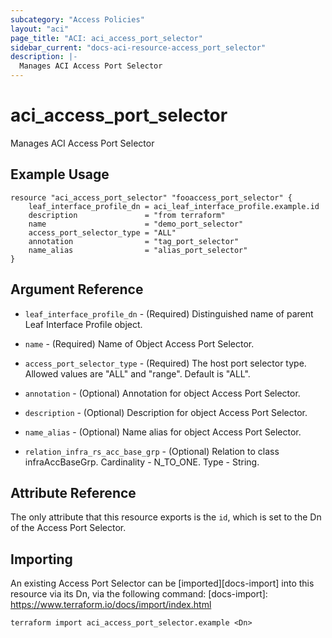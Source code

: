 ```yaml
---
subcategory: "Access Policies"
layout: "aci"
page_title: "ACI: aci_access_port_selector"
sidebar_current: "docs-aci-resource-access_port_selector"
description: |-
  Manages ACI Access Port Selector
---
```


# aci_access_port_selector

Manages ACI Access Port Selector

## Example Usage

```hcl
resource "aci_access_port_selector" "fooaccess_port_selector" {
	leaf_interface_profile_dn = aci_leaf_interface_profile.example.id
	description               = "from terraform"
	name                      = "demo_port_selector"
	access_port_selector_type = "ALL"
	annotation                = "tag_port_selector"
	name_alias                = "alias_port_selector"
}
```

## Argument Reference

- `leaf_interface_profile_dn` - (Required) Distinguished name of parent Leaf Interface Profile object.
- `name` - (Required) Name of Object Access Port Selector.
- `access_port_selector_type` - (Required) The host port selector type. Allowed values are "ALL" and "range". Default is "ALL".
- `annotation` - (Optional) Annotation for object Access Port Selector.
- `description` - (Optional) Description for object Access Port Selector.
- `name_alias` - (Optional) Name alias for object Access Port Selector.

- `relation_infra_rs_acc_base_grp` - (Optional) Relation to class infraAccBaseGrp. Cardinality - N_TO_ONE. Type - String.

## Attribute Reference

The only attribute that this resource exports is the `id`, which is set to the
Dn of the Access Port Selector.

## Importing

An existing Access Port Selector can be [imported][docs-import] into this resource via its Dn, via the following command:
[docs-import]: https://www.terraform.io/docs/import/index.html

```
terraform import aci_access_port_selector.example <Dn>
```
